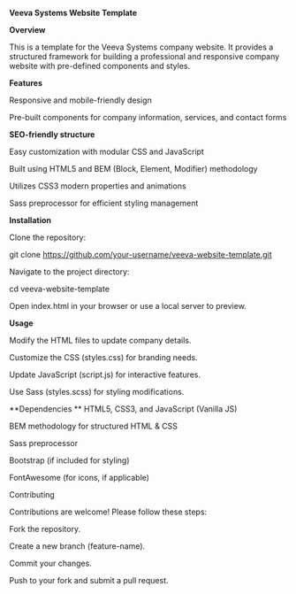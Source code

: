 **Veeva Systems Website Template**

**Overview**

This is a template for the Veeva Systems company website. It provides a structured framework for building a professional and responsive company website with pre-defined components and styles.

**Features**

Responsive and mobile-friendly design

Pre-built components for company information, services, and contact forms

**SEO-friendly structure**

Easy customization with modular CSS and JavaScript

Built using HTML5 and BEM (Block, Element, Modifier) methodology

Utilizes CSS3 modern properties and animations

Sass preprocessor for efficient styling management

**Installation**

Clone the repository:

git clone https://github.com/your-username/veeva-website-template.git

Navigate to the project directory:

cd veeva-website-template

Open index.html in your browser or use a local server to preview.

**Usage**

Modify the HTML files to update company details.

Customize the CSS (styles.css) for branding needs.

Update JavaScript (script.js) for interactive features.

Use Sass (styles.scss) for styling modifications.

**Dependencies
**
HTML5, CSS3, and JavaScript (Vanilla JS)

BEM methodology for structured HTML & CSS

Sass preprocessor

Bootstrap (if included for styling)

FontAwesome (for icons, if applicable)

Contributing

Contributions are welcome! Please follow these steps:

Fork the repository.

Create a new branch (feature-name).

Commit your changes.

Push to your fork and submit a pull request.
